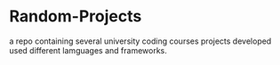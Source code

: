 # Random-Projects
a repo containing several university coding courses projects developed used different lamguages and frameworks.
